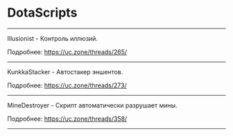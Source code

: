 # DotaScripts


------------------------------------------------

Illusionist - Контроль иллюзий.

Подробнее: https://uc.zone/threads/265/

------------------------------------------------

KunkkaStacker - Автостакер эншентов.

Подробнее: https://uc.zone/threads/273/

------------------------------------------------

MineDestroyer - Скрипт автоматически разрушает мины.

Подробнее: https://uc.zone/threads/358/

------------------------------------------------

